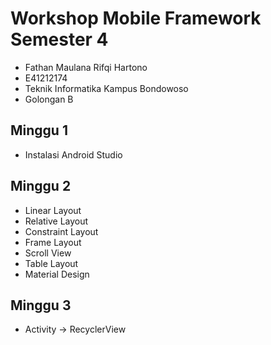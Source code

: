 # Workshop Mobile Framework Semester 4

- Fathan Maulana Rifqi Hartono
- E41212174
- Teknik Informatika Kampus Bondowoso
- Golongan B

## Minggu 1
- Instalasi Android Studio

## Minggu 2
- Linear Layout
- Relative Layout
- Constraint Layout
- Frame Layout
- Scroll View
- Table Layout
- Material Design

## Minggu 3
- Activity -> RecyclerView
